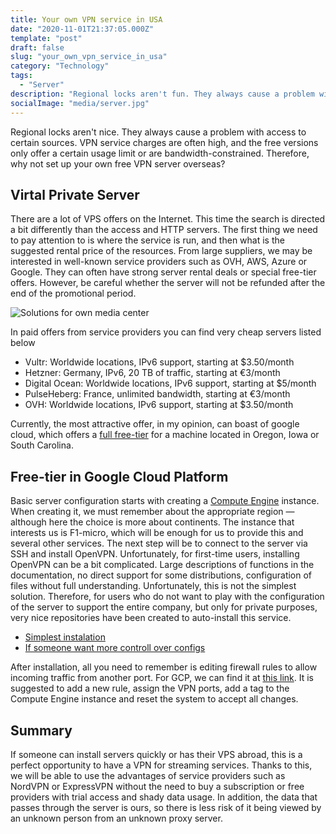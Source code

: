 ```yaml
---
title: Your own VPN service in USA
date: "2020-11-01T21:37:05.000Z"
template: "post"
draft: false
slug: "your_own_vpn_service_in_usa"
category: "Technology"
tags:
  - "Server"
description: "Regional locks aren't fun. They always cause a problem with access to certain sources. VPN service charges are often high, and the free versions only offer a certain usage limit or are bandwidth-constrained. Therefore, why not set up your own free VPN server overseas?"
socialImage: "media/server.jpg"
---
```

Regional locks aren't nice. They always cause a problem with access to certain sources. VPN service charges are often high, and the free versions only offer a certain usage limit or are bandwidth-constrained. Therefore, why not set up your own free VPN server overseas?

## Virtal Private Server
There are a lot of VPS offers on the Internet. This time the search is directed a bit differently than the access and HTTP servers. The first thing we need to pay attention to is where the service is run, and then what is the suggested rental price of the resources. From large suppliers, we may be interested in well-known service providers such as OVH, AWS, Azure or Google. They can often have strong server rental deals or special free-tier offers. However, be careful whether the server will not be refunded after the end of the promotional period.

![Solutions for own media center](/media/server.jpg)

In paid offers from service providers you can find very cheap servers listed below

- Vultr: Worldwide locations, IPv6 support, starting at $3.50/month
- Hetzner: Germany, IPv6, 20 TB of traffic, starting at €3/month
- Digital Ocean: Worldwide locations, IPv6 support, starting at $5/month
- PulseHeberg: France, unlimited bandwidth, starting at €3/month
- OVH: Worldwide locations, IPv6 support, starting at $3.50/month

Currently, the most attractive offer, in my opinion, can boast of google cloud, which offers a [full free-tier](https://cloud.google.com/free) for a machine located in Oregon, Iowa or South Carolina.

## Free-tier in Google Cloud Platform
Basic server configuration starts with creating a [Compute Engine](https://console.cloud.google.com/compute) instance. When creating it, we must remember about the appropriate region — although here the choice is more about continents. The instance that interests us is F1-micro, which will be enough for us to provide this and several other services.
The next step will be to connect to the server via SSH and install OpenVPN. Unfortunately, for first-time users, installing OpenVPN can be a bit complicated. Large descriptions of functions in the documentation, no direct support for some distributions, configuration of files without full understanding. Unfortunately, this is not the simplest solution. Therefore, for users who do not want to play with the configuration of the server to support the entire company, but only for private purposes, very nice repositories have been created to auto-install this service.

- [Simplest instalation](https://github.com/Nyr/openvpn-install)
- [If someone want more controll over configs](https://github.com/angristan/openvpn-install)

After installation, all you need to remember is editing firewall rules to allow incoming traffic from another port. For GCP, we can find it at [this link](https://backports.debian.org/Instructions/). It is suggested to add a new rule, assign the VPN ports, add a tag to the Compute Engine instance and reset the system to accept all changes.

## Summary
If someone can install servers quickly or has their VPS abroad, this is a perfect opportunity to have a VPN for streaming services. Thanks to this, we will be able to use the advantages of service providers such as NordVPN or ExpressVPN without the need to buy a subscription or free providers with trial access and shady data usage. In addition, the data that passes through the server is ours, so there is less risk of it being viewed by an unknown person from an unknown proxy server.
